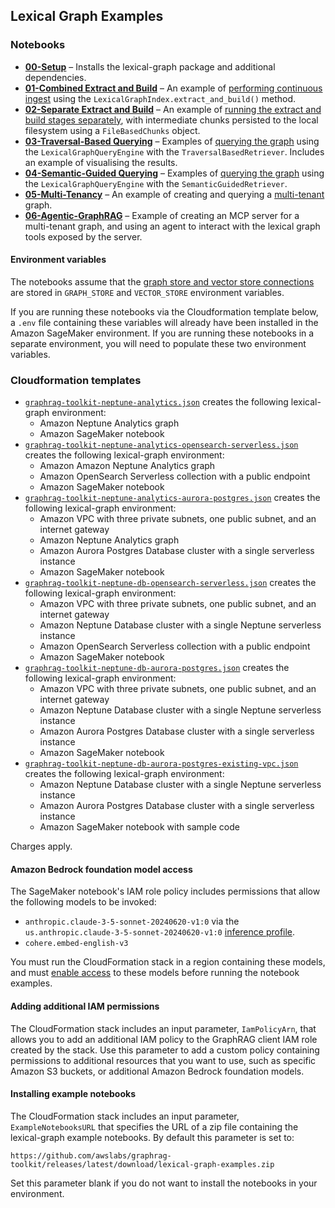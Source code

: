 ## Lexical Graph Examples

### Notebooks

  - [**00-Setup**](./notebooks/00-Setup.ipynb) – Installs the lexical-graph package and additional dependencies.
  - [**01-Combined Extract and Build**](./notebooks/01-Combined-Extract-and-Build.ipynb) – An example of [performing continuous ingest](../../docs/lexical-graph/indexing.md#continous-ingest) using the `LexicalGraphIndex.extract_and_build()` method.
  - [**02-Separate Extract and Build**](./notebooks/02-Separate-Extract-and-Build.ipynb) – An example of [running the extract and build stages separately](../../docs/lexical-graph/indexing.md#run-the-extract-and-build-stages-separately), with intermediate chunks persisted to the local filesystem using a `FileBasedChunks` object.
  - [**03-Traversal-Based Querying**](./notebooks/03-Traversal-Based-Querying.ipynb) – Examples of [querying the graph](../../docs/lexical-graph/querying.md) using the `LexicalGraphQueryEngine` with the `TraversalBasedRetriever`. Includes an example of visualising the results.
  - [**04-Semantic-Guided Querying**](./notebooks/04-Semantic-Guided-Querying.ipynb) – Examples of [querying the graph](../../docs/lexical-graph/querying.md) using the `LexicalGraphQueryEngine` with the `SemanticGuidedRetriever`.
  - [**05-Multi-Tenancy**](./notebooks/05-Multi-Tenancy.ipynb) – An example of creating and querying a [multi-tenant](../../docs/lexical-graph/multi-tenancy.md) graph.
  - [**06-Agentic-GraphRAG**](./notebooks/06-Agentic-GraphRAG.ipynb) – Example of creating an MCP server for a multi-tenant graph, and using an agent to interact with the lexical graph tools exposed by the server.
  
#### Environment variables

The notebooks assume that the [graph store and vector store connections](../../docs/lexical-graph/storage-model.md) are stored in `GRAPH_STORE` and `VECTOR_STORE` environment variables. 

If you are running these notebooks via the Cloudformation template below, a `.env` file containing these variables will already have been installed in the Amazon SageMaker environment. If you are running these notebooks in a separate environment, you will need to populate these two environment variables.

### Cloudformation templates

  - [`graphrag-toolkit-neptune-analytics.json`](./cloudformation-templates/graphrag-toolkit-neptune-analytics.json) creates the following lexical-graph environment:
    - Amazon Neptune Analytics graph
    - Amazon SageMaker notebook
  - [`graphrag-toolkit-neptune-analytics-opensearch-serverless.json`](./cloudformation-templates/graphrag-toolkit-neptune-analytics-opensearch-serverless.json) creates the following lexical-graph environment:
    - Amazon Amazon Neptune Analytics graph
    - Amazon OpenSearch Serverless collection with a public endpoint
    - Amazon SageMaker notebook
  - [`graphrag-toolkit-neptune-analytics-aurora-postgres.json`](./cloudformation-templates/graphrag-toolkit-neptune-analytics-aurora-postgres.json) creates the following lexical-graph environment:
    - Amazon VPC with three private subnets, one public subnet, and an internet gateway
    - Amazon Neptune Analytics graph
    - Amazon Aurora Postgres Database cluster with a single serverless instance
    - Amazon SageMaker notebook
  - [`graphrag-toolkit-neptune-db-opensearch-serverless.json`](./cloudformation-templates/graphrag-toolkit-neptune-db-opensearch-serverless.json) creates the following lexical-graph environment:
    - Amazon VPC with three private subnets, one public subnet, and an internet gateway
    - Amazon Neptune Database cluster with a single Neptune serverless instance
    - Amazon OpenSearch Serverless collection with a public endpoint
    - Amazon SageMaker notebook
  - [`graphrag-toolkit-neptune-db-aurora-postgres.json`](./cloudformation-templates/graphrag-toolkit-neptune-db-aurora-postgres.json) creates the following lexical-graph environment:
    - Amazon VPC with three private subnets, one public subnet, and an internet gateway
    - Amazon Neptune Database cluster with a single Neptune serverless instance
    - Amazon Aurora Postgres Database cluster with a single serverless instance
    - Amazon SageMaker notebook
  - [`graphrag-toolkit-neptune-db-aurora-postgres-existing-vpc.json`](./cloudformation-templates/graphrag-toolkit-neptune-db-aurora-postgres.json) creates the following lexical-graph environment:
    - Amazon Neptune Database cluster with a single Neptune serverless instance
    - Amazon Aurora Postgres Database cluster with a single serverless instance
    - Amazon SageMaker notebook with sample code
 
Charges apply.

#### Amazon Bedrock foundation model access

The SageMaker notebook's IAM role policy includes permissions that allow the following models to be invoked:

- `anthropic.claude-3-5-sonnet-20240620-v1:0` via the `us.anthropic.claude-3-5-sonnet-20240620-v1:0` [inference profile](https://docs.aws.amazon.com/bedrock/latest/userguide/inference-profiles.html).
- `cohere.embed-english-v3`

You must run the CloudFormation stack in a region containing these models, and must [enable access](https://docs.aws.amazon.com/bedrock/latest/userguide/model-access.html) to these models before running the notebook examples.

#### Adding additional IAM permissions

The CloudFormation stack includes an input parameter, `IamPolicyArn`, that allows you to add an additional IAM policy to the GraphRAG client IAM role created by the stack. Use this parameter to add a custom policy containing permissions to additional resources that you want to use, such as specific Amazon S3 buckets, or additional Amazon Bedrock foundation models.

#### Installing example notebooks

The CloudFormation stack includes an input parameter, `ExampleNotebooksURL` that specifies the URL of a zip file containing the lexical-graph example notebooks. By default this parameter is set to:

```
https://github.com/awslabs/graphrag-toolkit/releases/latest/download/lexical-graph-examples.zip
```

Set this parameter blank if you do not want to install the notebooks in your environment.
